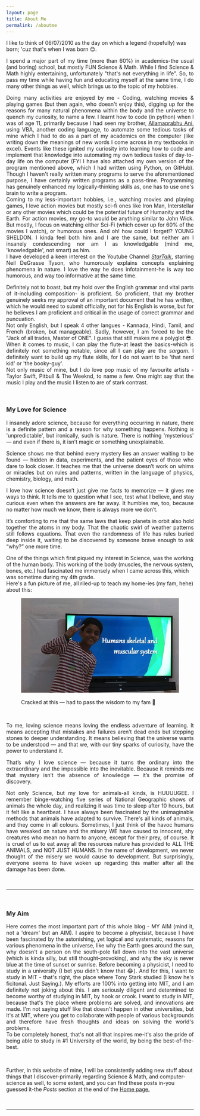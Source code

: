 ```yaml
---
layout: page
title: About Me
permalink: /aboutme
---
```

I like to think of 06/07/2010 as the day on which a legend (hopefully) was born; 'cuz that's when I was born 😊.
<p style="text-align: justify;">
I spend a major part of my time (more than 60%) in academics-the usual (and boring) school, but mostly FUN Science & Math. While I find Science & Math highly entertaining, unfortunately "that's not everything in life". So, to pass my time while having fun and educating myself at the same time, I do many other things as well, which brings us to the topic of my hobbies.
</p>
<p style="text-align: justify;">
Doing many activities are enjoyed by me - Coding, watching movies & playing games (but then again, who doesn't enjoy this), digging up for the reasons for many natural phenomena within the body and the universe to quench my curiosity, to name a few. I learnt how to code (in python) when I was of age 11, primarily because I had seen my brother, <a class="content-link" href="https://www.linkedin.com/in/allamaprabhu-ani/">Allamaprabhu Ani</a>, using VBA, another coding language, to automate some tedious tasks of mine which I had to do as a part of my academics on the computer (like writing down the meanings of new words I come across in my textbooks in excel). Events like these ignited my curiosity into learning how to code and implement that knowledge into automating my own tedious tasks of day-to-day life on the computer (FYI I have also attached my own version of the program mentioned above, which I had written using Python, on GitHub). Though I haven't really written many programs to serve the aforementioned purpose, I have certainly written programs as a pass-time. Programming has genuinely enhanced my logically-thinking skills as, one has to use one's brain to write a program. <br>
Coming to my less-important hobbies, i.e., watching movies and playing games, I love action movies but mostly sci-fi ones like Iron Man, Interstellar or any other movies which could be the potential future of Humanity and the Earth. For action movies, my go-to would be anything similar to John Wick. But mostly, I focus on watching either Sci-Fi (which cover up for 60% of the movies I watch), or humorous ones. And oh! how could I forget!? YOUNG SHELDON. I kinda feel both him and I are the same, but neither am I insanely condescending nor am I as knowledgable (mind me, 'knowledgable', not smart) as him. <br>
I have developed a keen interest on the Youtube Channel <a class="content-link" href = "https://www.youtube.com/startalk"><i>StarTalk</i></a>, starring Neil DeGrasse Tyson, who humorously explains concepts explaining phenomena in nature. I love the way he does infotainment-he is way too humorous, and way too informative at the same time. 
</p>

<p style="text-align: justify;">
Definitely not to boast, but my hold over the English grammar and vital parts of it-including composition- is proficient. So proficient, that my brother genuinely seeks my approval of an important document that he has written, which he would need to submit officially, not for his English is worse, but for he believes I am proficient and critical in the usage of correct grammar and puncuation. <br>
Not only English, but I speak 4 other langues - Kannada, Hindi, Tamil, and French (broken, but manageable). Sadly, however, I am forced to be the "Jack of all trades, Master of ONE". I guess that still makes me a polyglot 😎. 
<br>
When it comes to music, I can play the flute-at least the basics-which is definitely not something notable, since all I can play are the <i>sargam</i>. I definitely want to build up my flute skills, for I do not want to be 'that nerd kid' or 'the booky-guy'. <br>
Not only music of mine, but I do love pop music of my favourite artists - Taylor Swift, Pitbull & The Weeknd, to name a few. One might say that the music I play and the music I listen to are of stark contrast. 
</p>
<br>
<h3>My Love for Science</h3>
<p style="text-align: justify;">
I insanely adore science, because for everything occurring in nature, there is a definite pattern and a reason for why something happens. Nothing is 'unpredictable', but ironically, such is nature. There is nothing 'mysterious' — and even if there is, it isn’t magic or something unexplainable.
</p>
<p style="text-align: justify;">
Science shows me that behind every mystery lies an answer waiting to be found — hidden in data, experiments, and the patient eyes of those who dare to look closer. It teaches me that the universe doesn’t work on whims or miracles but on rules and patterns, written in the language of physics, chemistry, biology, and math.
</p>
<p style="text-align: justify;">
I love how science doesn’t just give me facts to memorize — it gives me ways to think. It tells me to question what I see, test what I believe, and stay curious even when the answers are far away. It humbles me, too, because no matter how much we know, there is always more we don’t.
</p>
<p style="text-align: justify;">
It’s comforting to me that the same laws that keep planets in orbit also hold together the atoms in my body. That the chaotic swirl of weather patterns still follows equations. That even the randomness of life has rules buried deep inside it, waiting to be discovered by someone brave enough to ask “why?” one more time.
</p>
<p>One of the things which first piqued my interest in Science, was the working of the human body. This working of the body (muscles, the nervous system, bones, etc.) had fascinated me immensely when I came across this, which was sometime during my 4th grade. <br>Here's a fun picture of me, all riled-up to teach my home-ies (my fam, hehe) about this: <br>
<figure>
    <img src="media/ppt.png"></p>
    <figcaption>Cracked at this — had to pass the wisdom to my fam 🐐</figcaption>
</figure><br>
<p style="text-align: justify;">
To me, loving science means loving the endless adventure of learning. It means accepting that mistakes and failures aren’t dead ends but stepping stones to deeper understanding. It means believing that the universe wants to be understood — and that we, with our tiny sparks of curiosity, have the power to understand it.
</p>
<p style="text-align: justify;">
That’s why I love science — because it turns the ordinary into the extraordinary and the impossible into the inevitable. Because it reminds me that mystery isn’t the absence of knowledge — it’s the promise of discovery.
</p>
<p style="text-align: justify;">
Not only Science, but my love for animals-all kinds, is HUUUUGEE. I remember binge-watching five series of National Geographic shows of animals the whole day, and realizing it was time to sleep after 10 hours, but it felt like a heartbeat. I have always been fascinated by the unimaginable methods that animals have adapted to survive. There's all kinds of animals, and they come in all colours. Sometimes, I just think of the havoc humans have wreaked on nature and the misery WE have caused to innocent, shy creatures who mean no harm to anyone, except for their prey, of course. It is cruel of us to eat away all the resources nature has provided to ALL THE ANIMALS, and NOT JUST HUMANS. In the name of development, we never thought of the misery we would cause to development. But surprisingly, everyone seems to have woken up regarding this matter after all the damage has been done. 
</p><br>
<hr>
<br>
<h3>My Aim</h3>
<p style="text-align: justify;">Here comes the most important part of this whole blog - MY AIM (mind it, not a 'dream' but an AIM). 
I aspire to become a phycisist, because I have been fascinated by the astonishing, yet logical and systematic, reasons for various phenomena in the universe, like why the Earth goes around the sun, why doesn't a person on the south-pole fall down into the vast universe (which is kinda silly, but still thought-provoking), and why the sky is never blue at the time of sunset or sunrise. 
Before becoming a physicist, I need to study in a university (I bet you didn't know that 😂). And for this, I want to study in MIT - that's right, the place where Tony Stark studied (I know he's ficitonal. Just Saying.). My efforts are 100% into getting into MIT, and I am definitely not joking about this. I am seriously diligent and determined to become worthy of studying in MIT, by hook or crook. 
I want to study in MIT, because that's the place where problems are solved, and innovations are made. I'm not saying stuff like that doesn't happen in other universities, but it's at MIT, where you get to collaborate with people of various backgrounds and therefore have fresh thoughts and ideas on solving the world's problems. <br>To be completely honest, that's not all that inspires me-it's also the pride of being able to study in #1 University of the world, by being the best-of-the-best. 
</p>
<br>
<p>Further, in this website of mine, I will be consistently adding new stuff about things that I discover-primarily regarding Science & Math, and computer-science as well, to some extent, and you can find these posts in-you guessed it-the <i>Posts</i> section at the end of the <a class = "content-link" href="https://basavaprabhuani.github.io/">Home page.</a></p>
<br>
<hr>
<br>

